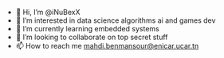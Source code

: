 - 👋 Hi, I’m @iNuBexX
- 👀 I’m interested in data science algorithms ai and games dev
- 🌱 I’m currently learning embedded systems
- 💞️ I’m looking to collaborate on top secret stuff
- 📫 How to reach me mahdi.benmansour@enicar.ucar.tn

<!---
iNuBexX/iNuBexX is a ✨ special ✨ repository because its `README.md` (this file) appears on your GitHub profile.
You can click the Preview link to take a look at your changes.
--->
